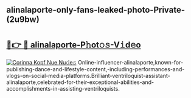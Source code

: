 ## alinalaporte-only-fans​-leaked-photo​-Private-(2u9bw)


# <h2><a href="https://mediaupload.pro?title=alinalaporte&ref=git">🔗👉 🔴 alinalaporte-P𝚑ot𝚘𝚜-V𝚒d𝚎o</a></h2>

[![Corinna Kopf Nue Nu𝚍e𝚜](https://i.imgur.com/0qMVB7G.gif)](https://mediaupload.pro?title=alinalaporte&ref=git)
Online-influencer-alinalaporte,known-for-publishing-dance-and-lifestyle-content,-including-performances-and-vlogs-on-social-media-platforms.Brilliant-ventriloquist-assistant-alinalaporte,celebrated-for-their-exceptional-abilities-and-accomplishments-in-assisting-ventriloquists.  